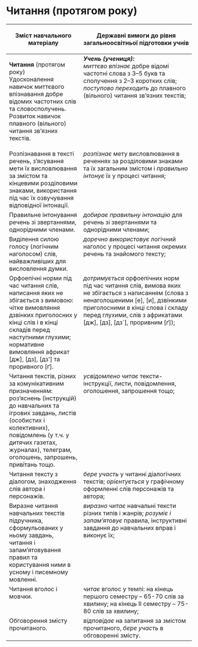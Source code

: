 # Читання (протягом року)
<table>
<thead>
  <tr>
    <th width="40%" align="center"><p>Зміст навчального матеріалу</p></td>
    <th width="60%" align="center"><p>Державні вимоги до рівня загальноосвітньої підготовки учнів</p></td>
  </tr>
</thead>
<tbody>
  <tr>
    <td width="40%" style="vertical-align:top !important;">
    <p><b>Читання</b> (протягом року)<br>
Удосконалення навичок миттєвого впізнавання добре відомих частотних слів та словосполучень.<br>
Розвиток навичок плавного (вільного) читання зв’язних текстів.<br></td>
    <td width="60%" style="vertical-align:top !important;">
<i><b>Учень (учениця):</b></i><br>
<i>миттєво впізнає</i> добре відомі частотні слова з 3–5 букв та сполучення з 2–3 коротких слів;<br>
<i>поступово переходить</i> до плавного (вільного) читання зв’язних текстів;<br></td>
  </tr>
  <tr>
    <td width="40%" style="vertical-align:top !important;">
Розпізнавання в тексті речень, з’ясування мети їх висловлювання за змістом та кінцевими розділовими знаками, використання під час їх озвучування відповідної інтонації.</td>
    <td width="60%" style="vertical-align:top !important;">
<i>розпізнає</i> мету висловлювання в реченнях за розділовими знаками та їх загальним змістом і <i>правильно інтонує</i> їх у процесі читання;</td>
  </tr>
  <tr>
    <td width="40%" style="vertical-align:top !important;">
Правильне інтонування речень зі звертаннями, однорідними членами.</td>
    <td width="60%" style="vertical-align:top !important;">
<i>добирає правильну інтонацію</i> для речень зі звертаннями та однорідними членами;</td>
  </tr>
  <tr>
    <td width="40%" style="vertical-align:top !important;">
Виділення силою голосу (логічним наголосом) слів, найважливіших для висловлення думки.</td>
    <td width="60%" style="vertical-align:top !important;">
<i>доречно використовує</i> логічний наголос у процесі читання окремих речень та знайомого тексту;</td>
  </tr>
  <tr>
    <td width="40%" style="vertical-align:top !important;">
Орфоепічні норми під час читання слів, написання яких не збігається з вимовою: чітке вимовляння дзвінких приголосних у кінці слів і в кінці складів перед наступними глухими; нормативне вимовляння африкат [дж], [дз], [дз'] та проривного [ґ].</td>
    <td width="60%" style="vertical-align:top !important;">
<i>дотримується</i> орфоепічних норм під час читання слів, вимова яких не збігається з написанням (слова з ненаголошеними [е], [и], дзвінкими приголосними в кінці слова і складу перед глухими, слів з африкатами [дж], [дз], [дз´], проривним [ґ]);</td>
  </tr>
  <tr>
    <td width="40%" style="vertical-align:top !important;">
Читання текстів, різних за комунікативним призначенням: роз’яснень (інструкцій) до навчальних та ігрових завдань, листів (особистих і колективних), повідомлень (у т.ч. у дитячих газетах, журналах), телеграм, оголошень, запрошень, привітань тощо.</td>
    <td width="60%" style="vertical-align:top !important;">
<i>усвідомлено читає</i> тексти-інструкції, листи, повідомлення, оголошення, запрошення тощо;</td>
  </tr>
  <tr>
    <td width="40%" style="vertical-align:top !important;">
Читання тексту з діалогом, знаходження слів автора і персонажів.</td>
    <td width="60%" style="vertical-align:top !important;">
<i>бере участь</i> у читанні діалогічних текстів; <i>орієнтується</i> у графічному оформленні слів персонажів та автора;</td>
  </tr>
  <tr>
    <td width="40%" style="vertical-align:top !important;">
Виразне читання навчальних текстів підручника, сформульованих у ньому завдань, читання і запам’ятовування правил та користування ними в усному і писемному мовленні.</td>
    <td width="60%" style="vertical-align:top !important;">
<i>виразно читає</i> навчальні тексти різних типів і жанрів; <i>розуміє і запам’ятовує</i> правила, інструктивні завдання до навчальних вправ і виконує їх;</td>
  </tr>
  <tr>
    <td width="40%" style="vertical-align:top !important;">
Читання вголос і мовчки. </td>
    <td width="60%" style="vertical-align:top !important;">
<i>читає</i> вголос у темпі: на кінець першого семестру – 65-70 слів за хвилину; на кінець ІІ семестру – 75-80 слів за хвилину;</td>
  </tr>
  <tr>
    <td width="40%" style="vertical-align:top !important;">
Обговорення змісту прочитаного.</td>
    <td width="60%" style="vertical-align:top !important;">
<i>відповідає</i> на запитання за змістом прочитаного, <i>бере участь</i> в обговоренні змісту.</td>
  </tr>
</tbody>
</table>